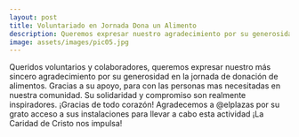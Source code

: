 ```yaml
---
layout: post
title: Voluntariado en Jornada Dona un Alimento
description: Queremos expresar nuestro agradecimiento por su generosidad en la jornada de donación de alimentos.
image: assets/images/pic05.jpg
---
```


Queridos voluntarios y colaboradores, queremos expresar nuestro más sincero agradecimiento por su generosidad en la jornada de donación de alimentos.
Gracias a su apoyo, para con las personas mas necesitadas en nuestra comunidad.
Su solidaridad y compromiso son realmente inspiradores. ¡Gracias de todo corazón!
Agradecemos a @elplazas por su grato acceso a sus instalaciones para llevar a cabo esta actividad
¡La Caridad de Cristo nos impulsa!
